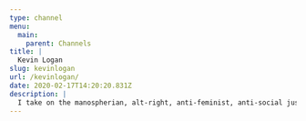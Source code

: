 ```yaml
---
type: channel
menu:
  main:
    parent: Channels
title: |
  Kevin Logan
slug: kevinlogan
url: /kevinlogan/
date: 2020-02-17T14:20:20.831Z
description: |
  I take on the manospherian, alt-right, anti-feminist, anti-social justice fuckwads of the world, with the occasional cat video thrown in for good measure!
---
```

